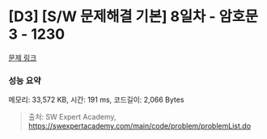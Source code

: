 # [D3] [S/W 문제해결 기본] 8일차 - 암호문3 - 1230 

[문제 링크](https://swexpertacademy.com/main/code/problem/problemDetail.do?contestProbId=AV14zIwqAHwCFAYD) 

### 성능 요약

메모리: 33,572 KB, 시간: 191 ms, 코드길이: 2,066 Bytes



> 출처: SW Expert Academy, https://swexpertacademy.com/main/code/problem/problemList.do